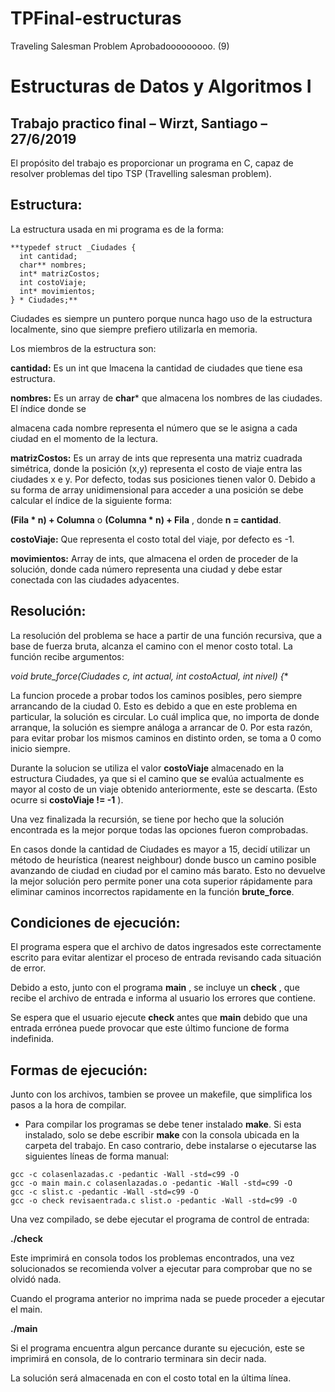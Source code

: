 # TPFinal-estructuras
Traveling Salesman Problem
Aprobadooooooooo. (9)

# Estructuras de Datos y Algoritmos I

## Trabajo practico final – Wirzt, Santiago – 27/6/2019

El propósito del trabajo es proporcionar un programa en C, capaz de resolver problemas del tipo
TSP (Travelling salesman problem).

## Estructura:

La estructura usada en mi programa es de la forma:
```
**typedef struct _Ciudades {
  int cantidad;
  char** nombres;
  int* matrizCostos;
  int costoViaje;
  int* movimientos;
} * Ciudades;**
```
Ciudades es siempre un puntero porque nunca hago uso de la estructura localmente, sino que
siempre prefiero utilizarla en memoria.

Los miembros de la estructura son:

**cantidad:** Es un int que lmacena la cantidad de ciudades que tiene esa estructura.

**nombres:** Es un array de **char*** que almacena los nombres de las ciudades. El índice donde se

almacena cada nombre representa el número que se le asigna a cada ciudad en el momento de la
lectura.

**matrizCostos:** Es un array de ints que representa una matriz cuadrada simétrica, donde la
posición (x,y) representa el costo de viaje entra las ciudades x e y. Por defecto, todas sus posiciones
tienen valor 0. Debido a su forma de array unidimensional para acceder a una posición se debe calcular
el índice de la siguiente forma:

**(Fila * n) + Columna** o **(Columna * n) + Fila** , donde **n = cantidad**.

**costoViaje:** Que representa el costo total del viaje, por defecto es -1.

**movimientos:** Array de ints, que almacena el orden de proceder de la solución, donde cada
número representa una ciudad y debe estar conectada con las ciudades adyacentes.


## Resolución:

La resolución del problema se hace a partir de una función recursiva, que a base de fuerza bruta,
alcanza el camino con el menor costo total. La función recibe argumentos:

**void brute_force(Ciudades c, int* actual, int costoActual, int nivel) {**

La funcion procede a probar todos los caminos posibles, pero siempre arrancando de la ciudad 0.
Esto es debido a que en este problema en particular, la solución es circular. Lo cuál implica que, no
importa de donde arranque, la solución es siempre análoga a arrancar de 0. Por esta razón, para evitar
probar los mismos caminos en distinto orden, se toma a 0 como inicio siempre.

Durante la solucion se utiliza el valor **costoViaje** almacenado en la estructura Ciudades, ya que si
el camino que se evalúa actualmente es mayor al costo de un viaje obtenido anteriormente, este se
descarta. (Esto ocurre si **costoViaje != -1** ).

Una vez finalizada la recursión, se tiene por hecho que la solución encontrada es la mejor porque
todas las opciones fueron comprobadas.

En casos donde la cantidad de Ciudades es mayor a 15, decidí utilizar un método de heurística
(nearest neighbour) donde busco un camino posible avanzando de ciudad en ciudad por el camino más
barato. Esto no devuelve la mejor solución pero permite poner una cota superior rápidamente para
eliminar caminos incorrectos rapidamente en la función **brute_force**.


## Condiciones de ejecución:

El programa espera que el archivo de datos ingresados este correctamente escrito para evitar
alentizar el proceso de entrada revisando cada situación de error.

Debido a esto, junto con el programa **main** , se incluye un **check** , que recibe el archivo de
entrada e informa al usuario los errores que contiene.

Se espera que el usuario ejecute **check** antes que **main** debido que una entrada errónea puede
provocar que este último funcione de forma indefinida.


## Formas de ejecución:

Junto con los archivos, tambien se provee un makefile, que simplifica los pasos a la hora de compilar.

- Para compilar los programas se debe tener instalado **make**.
Si esta instalado, solo se debe escribir **make** con la consola ubicada en la carpeta del trabajo.
En caso contrario, debe instalarse o ejecutarse las siguientes líneas de forma manual:

```
gcc -c colasenlazadas.c -pedantic -Wall -std=c99 -O
gcc -o main main.c colasenlazadas.o -pedantic -Wall -std=c99 -O
gcc -c slist.c -pedantic -Wall -std=c99 -O
gcc -o check revisaentrada.c slist.o -pedantic -Wall -std=c99 -O
```
Una vez compilado, se debe ejecutar el programa de control de entrada:

**./check <archivoEntrada>**
  
Este imprimirá en consola todos los problemas encontrados, una vez solucionados se recomienda
volver a ejecutar para comprobar que no se olvidó nada.

Cuando el programa anterior no imprima nada se puede proceder a ejecutar el main.

**./main <archivoEntrada> <archivoSalida>**
  
Si el programa encuentra algun percance durante su ejecución, este se imprimirá en consola, de lo
contrario terminara sin decir nada.

La solución será almacenada en **<archivoSalida>** con el costo total en la última línea.


